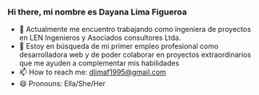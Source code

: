 ### Hi there, mi nombre es Dayana Lima Figueroa

- 🔭 Actualmente me encuentro trabajando como ingeniera de proyectos en LEN Ingenieros y Asociados consultores Ltda.
- 🤔 Estoy en búsqueda de mi primer empleo profesional como desarrolladora web y de poder colaborar en proyectos extraordinarios que me ayuden a complementar mis habilidades
- 📫 How to reach me: dlimaf1995@gmail.com
- 😄 Pronouns: Ella/She/Her
